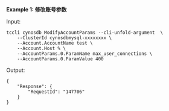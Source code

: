 **Example 1: 修改账号参数**



Input: 

```
tccli cynosdb ModifyAccountParams --cli-unfold-argument  \
    --ClusterId cynosdbmysql-xxxxxxxx \
    --Account.AccountName test \
    --Account.Host % \
    --AccountParams.0.ParamName max_user_connections \
    --AccountParams.0.ParamValue 400
```

Output: 
```
{
    "Response": {
        "RequestId": "147706"
    }
}
```

